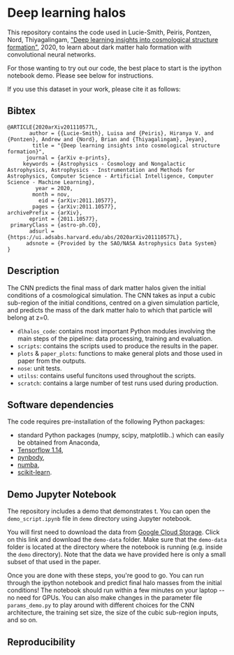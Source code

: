 # Deep learning halos

This repository contains the code used in Lucie-Smith, Peiris, Pontzen, Nord, Thiyagalingam, ["Deep learning insights into cosmological structure formation"](https://ui.adsabs.harvard.edu/abs/2020arXiv201110577L/abstract), 2020, to learn about dark matter halo formation with convolutional neural networks.

For those wanting to try out our code, the best place to start is the ipython notebook demo. Please see below for instructions.

If you use this dataset in your work, please cite it as follows:

## Bibtex
```
@ARTICLE{2020arXiv201110577L,
       author = {{Lucie-Smith}, Luisa and {Peiris}, Hiranya V. and {Pontzen}, Andrew and {Nord}, Brian and {Thiyagalingam}, Jeyan},
        title = "{Deep learning insights into cosmological structure formation}",
      journal = {arXiv e-prints},
     keywords = {Astrophysics - Cosmology and Nongalactic Astrophysics, Astrophysics - Instrumentation and Methods for Astrophysics, Computer Science - Artificial Intelligence, Computer Science - Machine Learning},
         year = 2020,
        month = nov,
          eid = {arXiv:2011.10577},
        pages = {arXiv:2011.10577},
archivePrefix = {arXiv},
       eprint = {2011.10577},
 primaryClass = {astro-ph.CO},
       adsurl = {https://ui.adsabs.harvard.edu/abs/2020arXiv201110577L},
      adsnote = {Provided by the SAO/NASA Astrophysics Data System}
}
```

## Description

The CNN predicts the final mass of dark matter halos given the initial conditions of a cosmological simulation.
The CNN takes as input a cubic sub-region of the initial conditions, centred on a given simulation particle, and predicts the mass of the dark matter halo to which that particle will belong at z=0.

- `dlhalos_code`: contains most important Python modules involving the main steps of the pipeline: data processing, training and evaluation.
- `scripts`: contains the scripts used to produce the results in the paper.
- `plots` & `paper_plots`: functions to make general plots and those used in paper from the outputs.
- `nose`: unit tests.
- `utilss`: contains useful funcitons used throughout the scripts.
- `scratch`: contains a large number of test runs used during production.

## Software dependencies

The code requires pre-installation of the following Python packages:
- standard Python packages (numpy, scipy, matplotlib..) which can easily be obtained from Anaconda,
- [Tensorflow 1.14](https://www.tensorflow.org),
- [pynbody](https://pynbody.github.com/pynbody/),
- [numba](https://numba.pydata.org),
- [scikit-learn](https://scikit-learn.org).

## Demo Jupyter Notebook

The repository includes a demo that demonstrates t. You can open the `demo_script.ipynb` file in `demo` directory using Jupyter notebook.

You will first need to download the data from [Google Cloud Storage](https://console.cloud.google.com/storage/browser/deep-halos-data?cloudshell=false&hl=en-AU&project=deephalos&pageState=(%22StorageObjectListTable%22:(%22f%22:%22%255B%255D%22))&prefix=&forceOnObjectsSortingFiltering=false). Click on this link and download the `demo-data` folder. Make sure that the `demo-data` folder is located at the directory where the notebook is running (e.g. inside the `demo` directory). Note that the data we have provided here is only a small subset of that used in the paper.

Once you are done with these steps, you're good to go. You can run through the ipython notebook and predict final halo masses from the initial conditions! The notebook should run within a few minutes on your laptop -- no need for GPUs. You can also make changes in the parameter file `params_demo.py` to play around with different choices for the CNN architecture, the training set size, the size of the cubic sub-region inputs, and so on.

## Reproducibility 
